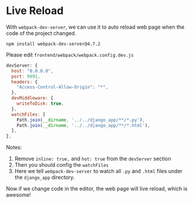 # Live Reload

With `webpack-dev-server`, we can use it to auto reload web page when the code of the project changed.

```
npm install webpack-dev-server@4.7.2
```

Please edit `frontend/webpack/webpack.config.dev.js`

```js
devServer: {
  host: "0.0.0.0",
  port: 9091,
  headers: {
    "Access-Control-Allow-Origin": "*",
  },
  devMiddleware: {
    writeToDisk: true,
  },
  watchFiles: [
    Path.join(__dirname, '../../django_app/**/*.py'),
    Path.join(__dirname, '../../django_app/**/*.html'),
  ],
},
```

Notes:

1. Remove `inline: true,` and `hot: true` from the `devServer` section
1. Then you should config the `watchFiles`
1. Here we tell `webpack-dev-server` to watch all `.py` and `.html` files under the `django_app` directory.

Now if we change code in the editor, the web page will live reload, which is awesome!
